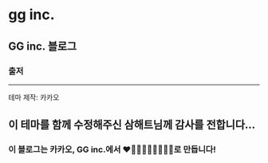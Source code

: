 gg inc.
==============
## GG inc. 블로그
### 출저
----------------
테마 제작: 카카오

이 테마를 함께 수정해주신 삼해트님께 감사를 전합니다...
----------------
### 이 블로그는 카카오, GG inc.에서 ❤🧡💛💚💙💜🤎🖤🤍로 만듭니다!
